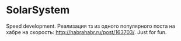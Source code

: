 # SolarSystem

Speed development. Реализация тз из одного популярного поста на хабре на скорость: http://habrahabr.ru/post/163703/. Just for fun.
